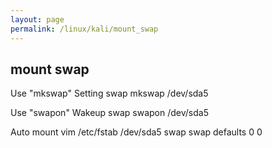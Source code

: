 ```yaml
---
layout: page
permalink: /linux/kali/mount_swap
---
```

## mount swap

Use "mkswap" Setting swap
	mkswap /dev/sda5

Use "swapon" Wakeup swap
	swapon /dev/sda5

Auto mount
	vim /etc/fstab
	/dev/sda5 swap swap defaults 0 0
